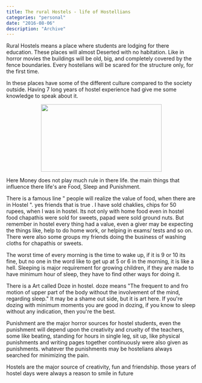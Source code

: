 ```yaml
---
title: The rural Hostels - life of Hostellians 
categories: "personal"
date: "2016-08-06"
description: "Archive"
---
```


Rural Hostels means a place where students are lodging for there education. These places will almost Deserted with no habitation. Like in horror movies the buildings will be old, big, and completely covered by the fence boundaries. Every hostelians will be scared for the structure only, for the first time.

   In these places have some of the different culture compared to the society outside. Having 7 long years of hostel experience had give me some knowledge to speak about it.


<div class="separator" style="clear: both; text-align: center;">
  <a href="https://2.bp.blogspot.com/-OEpc6TDgsqQ/V_XE_kM9dNI/AAAAAAAAABw/5pqR8g7X6VQtlGx8MLWXScR0qBK4mEv3gCLcB/s1600/3idiots-404x227.jpg" style="margin-left: 1em; margin-right: 1em;"><img border="0" height="179" src="https://2.bp.blogspot.com/-OEpc6TDgsqQ/V_XE_kM9dNI/AAAAAAAAABw/5pqR8g7X6VQtlGx8MLWXScR0qBK4mEv3gCLcB/s320/3idiots-404x227.jpg" width="320" /></a></div>

Here Money does not play much rule in there life. the main things that influence there life's are Food, Sleep and Punishment.

There is a famous line " people will realize the value of food, when there are in Hostel ". yes friends that is true . I have sold chaklies, chips for 50 rupees, when I was in hostel. Its not only with home food even in hostel food chapathis were sold for sweets, papad were sold ground nuts. But remember in hostel every thing had a value, even a giver may be expecting the things like, help to do home work, or helping in exams/ tests and so on. There were also some groups my friends doing the business of washing cloths for chapathis or sweets.

The worst time of every morning is the time to wake up, if it is 9 or 10 its fine, but no one in the word like to get up at 5 or 6 in the morning, it is like a hell. Sleeping is major requirement for growing children, if they are made to have minimum hour of sleep, they have to find other ways for doing it.

There is a Art called Doze in hostel. doze means "The frequent to and fro motion of upper part of the body without the involvement of the mind, regarding sleep." It may be a shame out side, but it is art here. If you're dozing with minimum moments you are good in dozing, if you know to sleep without any indication, then you're the best.


Punishment are the major horror sources for hostel students, even the punishment will depend upon the creativity and cruelty of the teachers, some like beating, standing for hours in single leg, sit up, like physical punishments and writing pages together continuously were also given as punishments. whatever the punishments may be hostelians always searched for minimizing the pain.

Hostels are the major source of creativity, fun and friendship. those years of hostel days were always a reason to smile in future    

